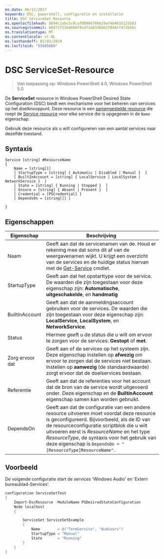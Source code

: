 ```yaml
---
ms.date: 06/12/2017
keywords: DSC, powershell, configuratie en installatie
title: DSC ServiceSet-Resource
ms.openlocfilehash: 5694c2abc5c0caf0098670b629af464b35125583
ms.sourcegitcommit: b6871f21bd666f9cd71dd336bb3f844cf472b56c
ms.translationtype: MT
ms.contentlocale: nl-NL
ms.lasthandoff: 02/03/2019
ms.locfileid: "55685660"
---
```

# <a name="dsc-serviceset-resource"></a>DSC ServiceSet-Resource

> Van toepassing op: Windows PowerShell 4.0, Windows PowerShell 5.0

De **ServiceSet** resource in Windows PowerShell Desired State Configuration (DSC) biedt een mechanisme voor het beheren van services op het doelknooppunt. Deze resource is een [samengestelde resource](../../../resources/authoringResourceComposite.md) die roept de [Service resource](serviceResource.md) voor elke service die is opgegeven in de `Name` eigenschap.

Gebruik deze resource als u wilt configureren van een aantal services naar dezelfde toestand.

## <a name="syntax"></a>Syntaxis

```
Service [string] #ResourceName
{
    Name = [string[]]
    [ StartupType = [string] { Automatic | Disabled | Manual }  ]
    [ BuiltInAccount = [string] { LocalService | LocalSystem | NetworkService }  ]
    [ State = [string] { Running | Stopped }  ]
    [ Ensure = [string] { Absent | Present }  ]
    [ Credential = [PSCredential] ]
    [ DependsOn = [string[]] ]

}
```

## <a name="properties"></a>Eigenschappen

|  Eigenschap  |  Beschrijving   |
|---|---|
| Naam| Geeft aan dat de servicenamen van de. Houd er rekening mee dat soms dit af van de weergavenamen wijkt. U krijgt een overzicht van de services en de huidige status hiervan met de [Get-Service](https://technet.microsoft.com/library/hh849804.aspx) cmdlet.|
| StartupType| Geeft aan dat het opstarttype voor de service. De waarden die zijn toegestaan voor deze eigenschap zijn: **Automatische**, **uitgeschakelde**, en **handmatig**|
| BuiltInAccount| Geeft aan dat de aanmeldingsaccount gebruiken voor de services. De waarden die zijn toegestaan voor deze eigenschap zijn: **LocalService**, **LocalSystem**, en **NetworkService**.|
| Status| Hiermee geeft u de status die u wilt om ervoor te zorgen voor de services: **Gestopt** of **met**.|
| Zorg ervoor dat| Geeft aan of de services op het systeem zijn. Deze eigenschap instellen op **afwezig** om ervoor te zorgen dat de services niet bestaan. Instellen op **aanwezig** (de standaardwaarde) zorgt ervoor dat de doelservices bestaan.|
| Referentie| Geeft aan dat de referenties voor het account dat de bron van de service wordt uitgevoerd onder. Deze eigenschap en de **BuiltinAccount** eigenschap samen kan worden gebruikt.|
| DependsOn| Geeft aan dat de configuratie van een andere resource uitvoeren moet voordat deze resource is geconfigureerd. Bijvoorbeeld, als de ID van de resourceconfiguratie scriptblok die u wilt uitvoeren eerst is *ResourceName* en het type *ResourceType*, de syntaxis voor het gebruik van deze eigenschap is `DependsOn = "[ResourceType]ResourceName"`.|



## <a name="example"></a>Voorbeeld

De volgende configuratie start de services 'Windows Audio' en 'Extern bureaublad-Services'.

```powershell
configuration ServiceSetTest
{
    Import-DscResource -ModuleName PSDesiredStateConfiguration
    Node localhost
    {

        ServiceSet ServiceSetExample
        {
            Name        = @("TermService", "Audiosrv")
            StartupType = "Manual"
            State       = "Running"
        }
    }
}
```
